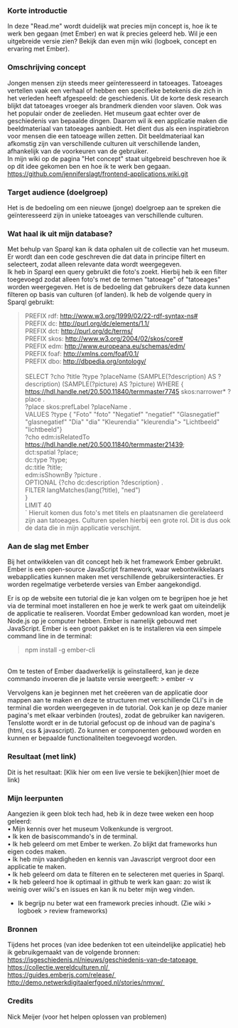 ### Korte introductie
In deze "Read.me" wordt duidelijk wat precies mijn concept is, hoe ik te werk ben gegaan (met Ember) en wat ik precies geleerd heb. Wil je een uitgebreide versie zien? Bekijk dan even mijn wiki (logboek, concept en ervaring met Ember).

### Omschrijving concept
Jongen mensen zijn steeds meer geïnteresseerd in tatoeages. Tatoeages vertellen vaak een verhaal of hebben een specifieke betekenis die zich in het verleden heeft afgespeeld: de geschiedenis. Uit de korte desk research blijkt dat tatoeages vroeger als brandmerk dienden voor slaven. Ook was het populair onder de zeelieden. Het museum gaat echter over de geschiedenis van bepaalde dingen. Daarom wil ik een applicatie maken die beeldmateriaal van tatoeages aanbiedt. Het dient dus als een inspiratiebron voor mensen die een tatoeage willen zetten. Dit beeldmateriaal kan afkomstig zijn van verschillende culturen uit verschillende landen, afhankelijk van de voorkeuren van de gebruiker. <br>
In mijn wiki op de pagina "Het concept" staat uitgebreid beschreven hoe ik op dit idee gekomen ben en hoe ik te werk ben gegaan.
https://github.com/jenniferslagt/frontend-applications.wiki.git

### Target audience (doelgroep)
Het is de bedoeling om een nieuwe (jonge) doelgroep aan te spreken die geïnteresseerd zijn in unieke tatoeages van verschillende culturen.

### Wat haal ik uit mijn database?
Met behulp van Sparql kan ik data ophalen uit de collectie van het museum. Er wordt dan een code geschreven die dat data in principe filtert en selecteert, zodat alleen relevante data wordt weergegeven. <br>
Ik heb in Sparql een query gebruikt die foto's zoekt. Hierbij heb ik een filter toegevoegd zodat alleen foto's met de termen "tatoeage" of "tatoeages" worden weergegeven. Het is de bedoeling dat gebruikers deze data kunnen filteren op basis van culturen (of landen). Ik heb de volgende query in Sparql gebruikt: <br>
> PREFIX rdf: <http://www.w3.org/1999/02/22-rdf-syntax-ns#> <br>
> PREFIX dc: <http://purl.org/dc/elements/1.1/> <br>
> PREFIX dct: <http://purl.org/dc/terms/> <br>
> PREFIX skos: <http://www.w3.org/2004/02/skos/core#> <br>
> PREFIX edm: <http://www.europeana.eu/schemas/edm/> <br>
> PREFIX foaf: <http://xmlns.com/foaf/0.1/> <br>
> PREFIX dbo: <http://dbpedia.org/ontology/> <br>
> <br> 
> SELECT ?cho ?title ?type ?placeName (SAMPLE(?description) AS ?description) (SAMPLE(?picture) AS ?picture) WHERE { <br>
> <https://hdl.handle.net/20.500.11840/termmaster7745> skos:narrower* ?place . <br>
> ?place skos:prefLabel ?placeName . <br>
> VALUES ?type { "Foto" "foto" "Negatief" "negatief" "Glasnegatief" "glasnegatief" "Dia" "dia" "Kleurendia" "kleurendia">  "Lichtbeeld" "lichtbeeld"} <br>
> ?cho edm:isRelatedTo <https://hdl.handle.net/20.500.11840/termmaster21439>; <br>
> dct:spatial ?place; <br>
> dc:type ?type; <br>
> dc:title ?title; <br>
> edm:isShownBy ?picture . <br>
> OPTIONAL {?cho dc:description ?description} . <br>
> FILTER langMatches(lang(?title), "ned") <br>
> } <br>
> LIMIT 40 <br>
`
Hieruit komen dus foto's met titels en plaatsnamen die gerelateerd zijn aan tatoeages. Culturen spelen hierbij een grote rol. Dit is dus ook de data die in mijn applicatie verschijnt. 

### Aan de slag met Ember
Bij het ontwikkelen van dit concept heb ik het framework Ember gebruikt. Ember is een open-source JavaScript framework, waar webontwikkelaars webapplicaties kunnen maken met verschillende gebruikersinteracties. Er worden regelmatige verbeterde versies van Ember aangekondigd. <br>

Er is op de website een tutorial die je kan volgen om te begrijpen hoe je het via de terminal moet installeren en hoe je werk te werk gaat om uiteindelijk de applicatie te realiseren. Voordat Ember gedownload kan worden, moet je Node.js op je computer hebben. Ember is namelijk gebouwd met JavaScript. Ember is een groot pakket en is te installeren via een simpele command line in de terminal: <br>

> npm install -g ember-cli
<br>
Om te testen of Ember daadwerkelijk is geïnstalleerd, kan je deze commando invoeren die je laatste versie weergeeft:
> ember -v <br>

Vervolgens kan je beginnen met het creëeren van de applicatie door mappen aan te maken en deze te structuren met verschillende CLI's in de terminal die worden weergegeven in de tutorial. Ook kan je op deze manier pagina's met elkaar verbinden (routes), zodat de gebruiker kan navigeren. Tenslotte wordt er in de tutorial gefocust op de inhoud van de pagina's (html, css & javascript). Zo kunnen er componenten gebouwd worden en kunnen er bepaalde functionaliteiten toegevoegd worden.

### Resultaat (met link)
Dit is het resultaat:
[Klik hier om een live versie te bekijken](hier moet de link)

### Mijn leerpunten
Aangezien ik geen blok tech had, heb ik in deze twee weken een hoop geleerd: <br>
•	Mijn kennis over het museum Volkenkunde is vergroot. <br>
•	Ik ken de basiscommando's in de terminal. <br>
•	Ik heb geleerd om met Ember te werken. Zo blijkt dat frameworks hun eigen codes maken. <br>
•	Ik heb mijn vaardigheden en kennis van Javascript vergroot door een applicatie te maken. <br>
•	Ik heb geleerd om data te filteren en te selecteren met queries in Sparql. <br>
•	Ik heb geleerd hoe ik optimaal in github te werk kan gaan: zo wist ik weinig over wiki's en issues en kan ik nu beter mijn weg vinden. <br>
* Ik begrijp nu beter wat een framework precies inhoudt. (Zie wiki > logboek > review frameworks)

### Bronnen
Tijdens het proces (van idee bedenken tot een uiteindelijke applicatie) heb ik gebruikgemaakt van de volgende bronnen:<br>
https://isgeschiedenis.nl/nieuws/geschiedenis-van-de-tatoeage <br>
https://collectie.wereldculturen.nl/ <br>
https://guides.emberjs.com/release/ <br>
http://demo.netwerkdigitaalerfgoed.nl/stories/nmvw/ <br>

### Credits
Nick Meijer (voor het helpen oplossen van problemen)
